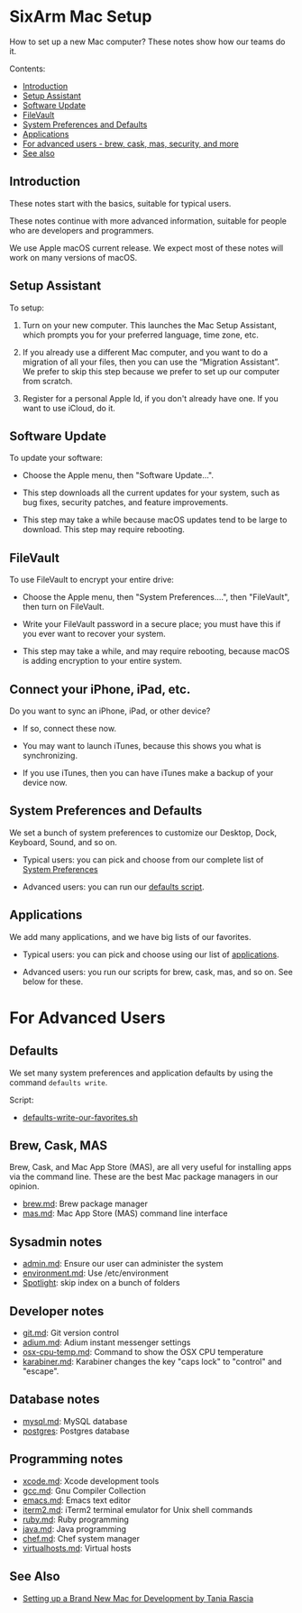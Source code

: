 # SixArm Mac Setup

How to set up a new Mac computer? These notes show how our teams do it.

Contents:

* [Introduction](#introduction)
* [Setup Assistant](#setup-assistant)
* [Software Update](#software-update)
* [FileVault](#filevault)
* [System Preferences and Defaults](#set-system-preferences-and-defaults)
* [Applications](#applications)
* [For advanced users - brew, cask, mas, security, and more](#for-advanced-users)
* [See also](#see-also)


<h2><a name="introduction">Introduction</a></h2>

These notes start with the basics, suitable for typical users.

These notes continue with more advanced information, suitable for people who are developers and programmers.

We use Apple macOS current release. We expect most of these notes will work on many versions of macOS.


<h2><a name="setup-assistant">Setup Assistant</a></h2>

To setup:

1. Turn on your new computer. This launches the Mac Setup Assistant, which prompts you for your preferred language, time zone, etc.

2. If you already use a different Mac computer, and you want to do a migration of all your files, then you can use the “Migration Assistant”. We prefer to skip this step because we prefer to set up our computer from scratch.

3. Register for a personal Apple Id, if you don't already have one. If you want to use iCloud, do it.


<h2><a name="software-update">Software Update</a></h2>

To update your software:

* Choose the Apple menu, then "Software Update...".

* This step downloads all the current updates for your system, such as bug fixes, security patches, and feature improvements.

* This step may take a while because macOS updates tend to be large to download. This step may require rebooting.


<h2><a name="filevault">FileVault</a></h2>

To use FileVault to encrypt your entire drive:

* Choose the Apple menu, then "System Preferences....", then "FileVault", then turn on FileVault.

* Write your FileVault password in a secure place; you must have this if you ever want to recover your system.

* This step may take a while, and may require rebooting, because macOS is adding encryption to your entire system.


<h2><a name="connect-your-iphone-ipad-etc">Connect your iPhone, iPad, etc.</a></h2>

Do you want to sync an iPhone, iPad, or other device? 

* If so, connect these now.

* You may want to launch iTunes, because this shows you what is synchronizing.

* If you use iTunes, then you can have iTunes make a backup of your device now.


<h2><a name="system-preferences-and-defaults">System Preferences and Defaults</a></h2>

We set a bunch of system preferences to customize our Desktop, Dock, Keyboard, Sound, and so on.

* Typical users: you can pick and choose from our complete list of <a href="notes/system_preferences.md">System Preferences</a>

* Advanced users: you can run our <a href="bin/defaults-write-our-favorites.sh">defaults script</a>.


<h2><a name="applications">Applications</a></h2>

We add many applications, and we have big lists of our favorites.

* Typical users: you can pick and choose using our list of <a href="notes/applications.md">applications</a>.

* Advanced users: you run our scripts for brew, cask, mas, and so on. See below for these.


# For Advanced Users


## Defaults

We set many system preferences and application defaults by using the command `defaults write`.

Script:

  * <a href="bin/defaults-write-our-favorites.sh">defaults-write-our-favorites.sh</a>


## Brew, Cask, MAS

Brew, Cask, and Mac App Store (MAS), are all very useful for installing apps via the command line. These are the best Mac package managers in our opinion.

* <a href="notes/brew.md">brew.md</a>: Brew package manager
* <a href="notes/mas.md">mas.md</a>: Mac App Store (MAS) command line interface


## Sysadmin notes

* <a href="notes/admin.md">admin.md</a>: Ensure our user can administer the system
* <a href="notes/environment.md">environment.md</a>: Use /etc/environment
* <a href="notes/spotlight.md">Spotlight</a>: skip index on a bunch of folders


## Developer notes

* <a href="notes/git.md">git.md</a>: Git version control</a>
* <a href="notes/adium.md">adium.md</a>: Adium instant messenger settings</a>
* <a href="notes/osx-cpu-temp.md">osx-cpu-temp.md</a>: Command to show the OSX CPU temperature</a>
* <a href="notes/karabiner.md">karabiner.md</a>: Karabiner changes the key "caps lock" to "control" and "escape".


## Database notes

* <a href="notes/mysql.md">mysql.md</a>: MySQL database</a>
* <a href="notes/postgres.md">postgres</a>: Postgres database</a>


## Programming notes

* <a href="notes/xcode.md">xcode.md</a>: Xcode development tools</a>
* <a href="notes/gcc.md">gcc.md</a>: Gnu Compiler Collection
* <a href="notes/emacs.md">emacs.md</a>: Emacs text editor</a>
* <a href="notes/iterm2.md">iterm2.md</a>: iTerm2 terminal emulator for Unix shell commands
* <a href="notes/ruby.md">ruby.md</a>: Ruby programming
* <a href="notes/java.md">java.md</a>: Java programming
* <a href="notes/chef.md">chef.md</a>: Chef system manager
* <a href="notes/virtualhosts.md">virtualhosts.md</a>: Virtual hosts


<h2><a name="see-also">See Also</a></h2>

* [Setting up a Brand New Mac for Development by Tania Rascia](https://www.taniarascia.com/setting-up-a-brand-new-mac-for-development/)
